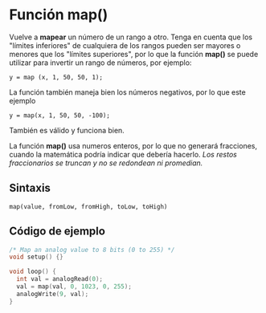 # Función map()

Vuelve a **mapear** un número de un rango a otro. Tenga en cuenta que los "límites inferiores" de cualquiera de los rangos pueden ser mayores o menores que los "límites superiores", por lo que la función **map()** se puede utilizar para invertir un rango de números, por ejemplo:
```arduino
y = map (x, 1, 50, 50, 1);
```

La función también maneja bien los números negativos, por lo que este ejemplo

```arduino
y = map(x, 1, 50, 50, -100);
```
También es válido y funciona bien.

La función **map()** usa  numeros enteros, por lo que no generará fracciones, cuando la matemática podría indicar que debería hacerlo. *Los restos fraccionarios se truncan y no se redondean ni promedian.*

## Sintaxis


`map(value, fromLow, fromHigh, toLow, toHigh)`

## Código de ejemplo

```c
/* Map an analog value to 8 bits (0 to 255) */
void setup() {}

void loop() {
  int val = analogRead(0);
  val = map(val, 0, 1023, 0, 255);
  analogWrite(9, val);
}
```
<!--stackedit_data:
eyJoaXN0b3J5IjpbNDc2NDQ1NzgwLC0xODM3MDUxNTkxLC0yMD
IyNTgxNTQ3LC0yMDg4NzQ2NjEyXX0=
-->